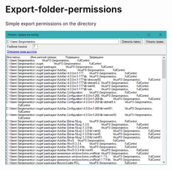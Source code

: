 # Export-folder-permissions

Simple export permissions on the directory

<img src='https://github.com/sergiomarotco/Export-folder-permissions/blob/master/Screenshot.jpg'/>
